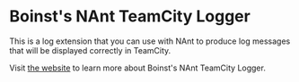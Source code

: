 Boinst's NAnt TeamCity Logger
=============================

This is a log extension that you can use with NAnt 
to produce log messages that will be displayed correctly in TeamCity.

Visit [the website](http://boinst.github.com/nant-teamcity-logger/) 
to learn more about Boinst's NAnt TeamCity Logger.
